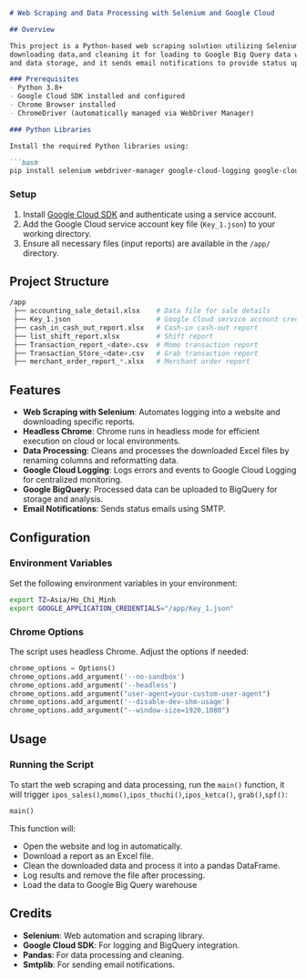 ```markdown
# Web Scraping and Data Processing with Selenium and Google Cloud

## Overview

This project is a Python-based web scraping solution utilizing Selenium for automating browser interactions,
downloading data,and cleaning it for loading to Google Big Query data warehouse. It integrates with Google Cloud services for logging
and data storage, and it sends email notifications to provide status updates.

### Prerequisites
- Python 3.8+
- Google Cloud SDK installed and configured
- Chrome Browser installed
- ChromeDriver (automatically managed via WebDriver Manager)

### Python Libraries

Install the required Python libraries using:

```bash
pip install selenium webdriver-manager google-cloud-logging google-cloud-bigquery pandas openpyxl smtplib email
```
### Setup

1. Install [Google Cloud SDK](https://cloud.google.com/sdk/docs/install) and authenticate using a service account.
2. Add the Google Cloud service account key file (`Key_1.json`) to your working directory.
3. Ensure all necessary files (input reports) are available in the `/app/` directory.

## Project Structure

```bash
/app
 ├── accounting_sale_detail.xlsx    # Data file for sale details
 ├── Key_1.json                     # Google Cloud service account credentials
 ├── cash_in_cash_out_report.xlsx   # Cash-in cash-out report
 ├── list_shift_report.xlsx         # Shift report
 ├── Transaction_report_<date>.csv  # Momo transaction report
 ├── Transaction_Store_<date>.csv   # Grab transaction report
 ├── merchant_order_report_*.xlsx   # Merchant order report
```

## Features

- **Web Scraping with Selenium**: Automates logging into a website and downloading specific reports.
- **Headless Chrome**: Chrome runs in headless mode for efficient execution on cloud or local environments.
- **Data Processing**: Cleans and processes the downloaded Excel files by renaming columns and reformatting data.
- **Google Cloud Logging**: Logs errors and events to Google Cloud Logging for centralized monitoring.
- **Google BigQuery**: Processed data can be uploaded to BigQuery for storage and analysis.
- **Email Notifications**: Sends status emails using SMTP.

## Configuration

### Environment Variables

Set the following environment variables in your environment:

```bash
export TZ=Asia/Ho_Chi_Minh
export GOOGLE_APPLICATION_CREDENTIALS="/app/Key_1.json"
```

### Chrome Options

The script uses headless Chrome. Adjust the options if needed:

```python
chrome_options = Options()
chrome_options.add_argument('--no-sandbox')
chrome_options.add_argument('--headless')
chrome_options.add_argument("user-agent=your-custom-user-agent")
chrome_options.add_argument('--disable-dev-shm-usage')
chrome_options.add_argument("--window-size=1920,1080")
```

## Usage

### Running the Script

To start the web scraping and data processing, run the `main()` function, it will trigger `ipos_sales()`,`momo()`,`ipos_thuchi()`,`ipos_ketca()`, `grab()`,`spf()`:

```python
main()
```

This function will:
- Open the website and log in automatically.
- Download a report as an Excel file.
- Clean the downloaded data and process it into a pandas DataFrame.
- Log results and remove the file after processing.
- Load the data to Google Big Query warehouse

## Credits

- **Selenium**: Web automation and scraping library.
- **Google Cloud SDK**: For logging and BigQuery integration.
- **Pandas**: For data processing and cleaning.
- **Smtplib**: For sending email notifications.
```

